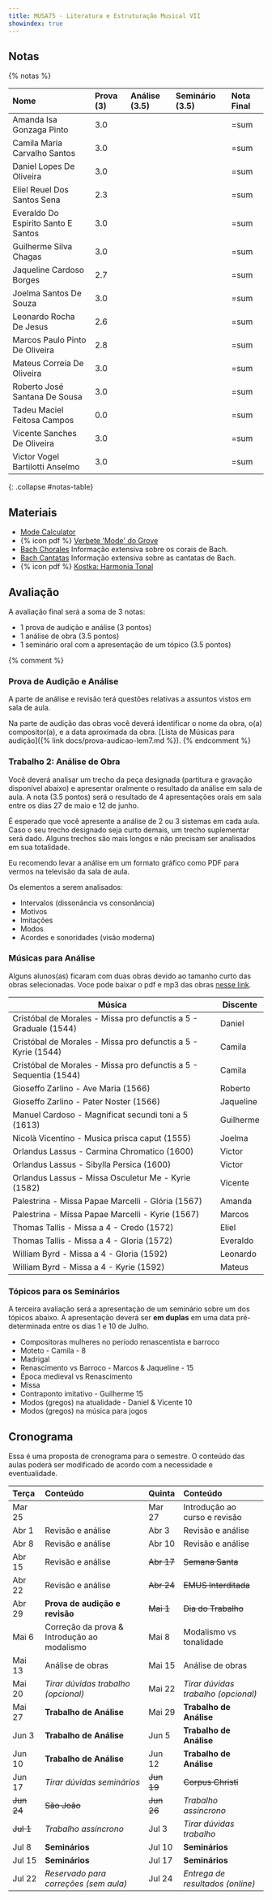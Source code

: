 ```yaml
---
title: MUSA75 - Literatura e Estruturação Musical VII
showindex: true
---
```


## Notas

{% notas %}

| Nome                                | Prova (3) | Análise (3.5) | Seminário (3.5) | Nota Final |
|:------------------------------------|:----------|:--------------|:----------------|:-----------|
| Amanda Isa Gonzaga Pinto            | 3.0       |               |                 | =sum       |
| Camila Maria Carvalho Santos        | 3.0       |               |                 | =sum       |
| Daniel Lopes De Oliveira            | 3.0       |               |                 | =sum       |
| Eliel Reuel Dos Santos Sena         | 2.3       |               |                 | =sum       |
| Everaldo Do Espirito Santo E Santos | 3.0       |               |                 | =sum       |
| Guilherme Silva Chagas              | 3.0       |               |                 | =sum       |
| Jaqueline Cardoso Borges            | 2.7       |               |                 | =sum       |
| Joelma Santos De Souza              | 3.0       |               |                 | =sum       |
| Leonardo Rocha De Jesus             | 2.6       |               |                 | =sum       |
| Marcos Paulo Pinto De Oliveira      | 2.8       |               |                 | =sum       |
| Mateus Correia De Oliveira          | 3.0       |               |                 | =sum       |
| Roberto José Santana De Sousa       | 3.0       |               |                 | =sum       |
| Tadeu Maciel Feitosa Campos         | 0.0       |               |                 | =sum       |
| Vicente Sanches De Oliveira         | 3.0       |               |                 | =sum       |
| Victor Vogel Bartilotti Anselmo     | 3.0       |               |                 | =sum       |
{: .collapse #notas-table}

## Materiais

- [Mode Calculator][1]
- {% icon pdf %} [Verbete 'Mode' do Grove][2]
- [Bach Chorales][3] Informação extensiva sobre os corais de Bach.
- [Bach Cantatas][5] Informação extensiva sobre as cantatas de Bach.
- {% icon pdf %} [Kostka: Harmonia Tonal][4]

[1]: https://music-theory-practice.com/modes/mode-calculator.html
[2]: https://www.icloud.com/iclouddrive/0d7f3Vd44XRjfP9UU6dHPG5VQ#Mode_-_Grove
[3]: http://www.bach-chorales.com/Index.htm
[4]: https://www.icloud.com/iclouddrive/027whr7W2UT9WE1tnwdUVG0yg#Kostka_-_Harmonia_Tonal
[5]: https://www.bach-cantatas.com/Texts/BWV2-Por2.htm

## Avaliação

A avaliação final será a soma de 3 notas:

 - 1 prova de audição e análise (3 pontos)
 - 1 análise de obra (3.5 pontos)
 - 1 seminário oral com a apresentação de um tópico (3.5 pontos)

{% comment %}

### Prova de Audição e Análise

A parte de análise e revisão terá questões relativas a assuntos vistos em sala
de aula.

Na parte de audição das obras você deverá identificar o nome da obra, o(a)
compositor(a), e a data aproximada da obra. [Lista de Músicas para audição]({%
link docs/prova-audicao-lem7.md %}).
{% endcomment %}


### Trabalho 2: Análise de Obra

Você deverá analisar um trecho da peça designada (partitura e gravação
disponível abaixo) e apresentar oralmente o resultado da análise em sala de
aula. A nota (3.5 pontos) será o resultado de 4 apresentações orais em sala
entre os dias 27 de maio e 12 de junho.

É esperado que você apresente a análise de 2 ou 3 sistemas em cada aula. Caso o
seu trecho designado seja curto demais, um trecho suplementar será dado. Alguns
trechos são mais longos e não precisam ser analisados em sua totalidade.

Eu recomendo levar a análise em um formato gráfico como PDF para vermos na
televisão da sala de aula.

Os elementos a serem analisados:
- Intervalos (dissonância vs consonância)
- Motivos
- Imitações
- Modos
- Acordes e sonoridades (visão moderna)


### Músicas para Análise

Alguns alunos(as) ficaram com duas obras devido ao tamanho curto das obras selecionadas. Voce pode baixar o pdf e mp3 das obras [nesse link](https://1drv.ms/f/c/23939e5dc94ed773/EnxWWXvi_yhHkA2GNTtFUekBfcSSooJIZCC5atvo3RZ2SA?e=XcdCba).

| Música                                                            | Discente  |
|-------------------------------------------------------------------|-----------|
| Cristóbal de Morales - Missa pro defunctis a 5 - Graduale (1544)  | Daniel    |
| Cristóbal de Morales - Missa pro defunctis a 5 - Kyrie (1544)     | Camila    |
| Cristóbal de Morales - Missa pro defunctis a 5 - Sequentia (1544) | Camila    |
| Gioseffo Zarlino - Ave Maria (1566)                               | Roberto   |
| Gioseffo Zarlino - Pater Noster (1566)                            | Jaqueline |
| Manuel Cardoso - Magnificat secundi toni a 5 (1613)               | Guilherme |
| Nicolà Vicentino - Musica prisca caput (1555)                     | Joelma    |
| Orlandus Lassus - Carmina Chromatico (1600)                       | Victor    |
| Orlandus Lassus - Sibylla Persica (1600)                          | Victor    |
| Orlandus Lassus - Missa Osculetur Me - Kyrie (1582)               | Vicente   |
| Palestrina - Missa Papae Marcelli - Glória (1567)                 | Amanda    |
| Palestrina - Missa Papae Marcelli - Kyrie (1567)                  | Marcos    |
| Thomas Tallis - Missa a 4 - Credo (1572)                          | Eliel     |
| Thomas Tallis - Missa a 4 - Gloria (1572)                         | Everaldo  |
| William Byrd - Missa a 4 - Gloria (1592)                          | Leonardo  |
| William Byrd - Missa a 4 - Kyrie (1592)                           | Mateus    |


### Tópicos para os Seminários

A terceira avaliação será a apresentação de um seminário sobre um dos tópicos
abaixo. A apresentação deverá ser **em duplas** em uma data pré-determinada
entre os dias 1 e 10 de Julho.

- Compositoras mulheres no período renascentista e barroco
- Moteto - Camila - 8
- Madrigal
- Renascimento vs Barroco - Marcos & Jaqueline - 15
- Época medieval vs Renascimento
- Missa
- Contraponto imitativo - Guilherme 15
- Modos (gregos) na atualidade - Daniel & Vicente 10
- Modos (gregos) na música para jogos


## Cronograma

Essa é uma proposta de cronograma para o semestre. O conteúdo das aulas poderá
ser modificado de acordo com a necessidade e eventualidade.

| Terça      | Conteúdo                                    | Quinta     | Conteúdo                              |
|:-----------|:--------------------------------------------|:-----------|:--------------------------------------|
| Mar 25     |                                             | Mar 27     | Introdução ao curso e revisão         |
| Abr 1      | Revisão e análise                           | Abr 3      | Revisão e análise                     |
| Abr 8      | Revisão e análise                           | Abr 10     | Revisão e análise                     |
| Abr 15     | Revisão e análise                           | ~~Abr 17~~ | ~~Semana Santa~~                      |
| Abr 22     | Revisão e análise                           | ~~Abr 24~~ | ~~EMUS Interditada~~                  |
| Abr 29     | **Prova de audição e revisão**              | ~~Mai 1~~  | ~~Dia do Trabalho~~                   |
| Mai 6      | Correção da prova & Introdução ao modalismo | Mai 8      | Modalismo vs tonalidade               |
| Mai 13     | Análise de obras                            | Mai 15     | Análise de obras                      |
| Mai 20     | *Tirar dúvidas trabalho (opcional)*         | Mai 22     | *Tirar dúvidas trabalho (opcional)*   |
| Mai 27     | **Trabalho de Análise**                     | Mai 29     | **Trabalho de Análise**               |
| Jun 3      | **Trabalho de Análise**                     | Jun 5      | **Trabalho de Análise**               |
| Jun 10     | **Trabalho de Análise**                     | Jun 12     | **Trabalho de Análise**               |
| Jun 17     | *Tirar dúvidas seminários*                  | ~~Jun 19~~ | ~~Corpus Christi~~                    |
| ~~Jun 24~~ | ~~São João~~                                | ~~Jun 26~~ | *Trabalho assíncrono*                 |
| ~~Jul 1~~  | *Trabalho assíncrono*                       | Jul 3      | *Tirar dúvidas trabalho*              |
| Jul 8      | **Seminários**                              | Jul 10     | **Seminários**                        |
| Jul 15     | **Seminários**                              | Jul 17     | **Seminários**                        |
| Jul 22     | *Reservado para correções (sem aula)*       | Jul 24     | *Entrega de resultados (online)*      |
